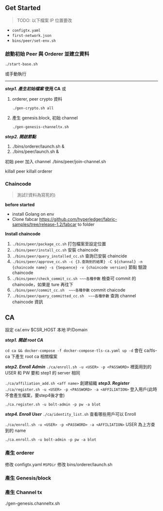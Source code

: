 ## Get Started

> TODO: 以下檔案 IP 位置要改 

- `configtx.yaml`
- `first-network.json`
- `bins/peer/set-env.sh`

### 啟動初始 Peer 與 Orderer 並建立資料

`./start-base.sh`

或手動執行
***
***step1. 產生初始檔案***
**使用 CA**
或
1. orderer, peer crypto 資料

    ```./gen-crypto.sh all```
2.  產生 genesis.block, 初始 channel

    ```./gen-genesis-channeltx.sh```

***step2. 開啟節點***
1. ./bins/orderer/launch.sh &
2. ./bins/peer/launch.sh &

初始 peer 加入 channel
./bins/peer/join-channel.sh

killall peer
killall orderer

### Chaincode
> 測試(!資料為寫死的) 

**before started**
- install Golang on env
- Clone fabcar https://github.com/hyperledger/fabric-samples/tree/release-1.2/fabcar to folder

**Install chaincode**
1. `./bins/peer/package_cc.sh` 打包檔案至設定位置
2. `./bins/peer/install_cc.sh` 安裝 chaincode 
3. `./bins/peer/query_installed_cc.sh` 查詢已安裝 chaincide
4. `./bins/peer/approve_cc.sh -c {3.查詢到的結果} -C ${channal} -n {chaincode name} -s {Sequence} -v {chaincode version}` 節點 驗證  chaincode
5. `./bins/peer/check_commit_cc.sh ~~~各種參數` 檢查可 commit 的 chaincode，如果是 ture 再往下
6. `./bins/peer/commit_cc.sh  ~~~各種參數` commit chaicode
7. `./bins/peer/query_committed_cc.sh  ~~~各種參數` 查詢 channel chaincode 資訊

## CA
設定 ca/.env
$CSR_HOST 本地 IP/Domain

***step1. 開啟 root CA***

`cd ca && docker-compose -f docker-compose-tls-ca.yaml up -d`
會在 ca/tls-ca 下產生 root ca 相關檔案

***step2. Enroll Admin***
`./ca/enroll.sh -u <USER> -p <PASSWORD>` 裡面用到的 USER 和 PW 要和 step1 的 server 相同

`./ca/affiliation_add.sh <aff name>` 創建組織
***step3. Register***
`./ca/register.sh -u <USER> -p <PASSWORD> -a <AFFILIATION>` 登入用戶(此時不會產生檔案，要step4後才會)

```
./ca.register.sh -u bolt-admin -p pw -a blot
```


***step4. Enroll User***
`./ca/identity_list.sh` 查看哪些用戶可以 Enroll

`./ca/enroll.sh -u <USER> -p <PASSWORD> -a <AFFILIATION>` USER 為上方查到的 name
```
./ca.enroll.sh -u bolt-admin -p pw -a blot
```

### 產生 orderer
修改 configtx.yaml `MSPDir`
修改 bins/orderer/launch.sh

### 產生 Genesis/block
### 產生 Channel tx
./gen-genesis.channeltx.sh